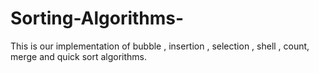 # Sorting-Algorithms-
This is our  implementation of bubble , insertion , selection , shell , count, merge and quick sort  algorithms. 

